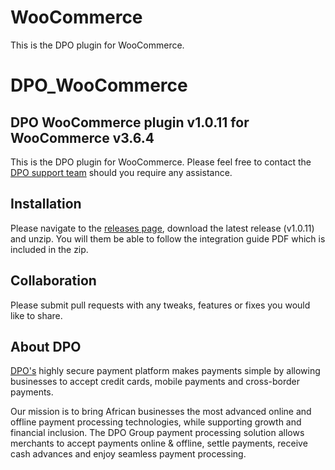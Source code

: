 # WooCommerce
This is the DPO plugin for WooCommerce.

# DPO_WooCommerce
## DPO WooCommerce plugin v1.0.11 for WooCommerce v3.6.4

This is the DPO plugin for WooCommerce. Please feel free to contact the [DPO support team](https://www.directpay.online/support/) should you require any assistance.

## Installation
Please navigate to the [releases page](https://github.com/DirectPay-Online/DPO_WooCommerce/releases), download the latest release (v1.0.11) and unzip. You will them be able to follow the integration guide PDF which is included in the zip.

## Collaboration

Please submit pull requests with any tweaks, features or fixes you would like to share.

## About DPO

[DPO's](https://www.directpay.online/) highly secure payment platform makes payments simple by allowing businesses to accept credit cards, mobile payments and cross-border payments.

Our mission is to bring African businesses the most advanced online and offline payment processing technologies, while supporting growth and financial inclusion. The DPO Group payment processing solution allows merchants to accept payments online & offline, settle payments, receive cash advances and enjoy seamless payment processing.
